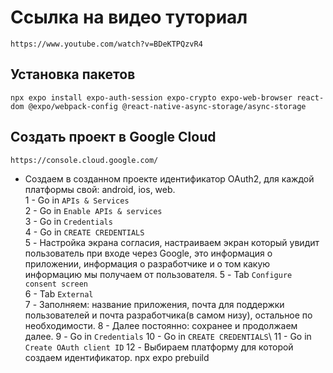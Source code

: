 # Ссылка на видео туториал
`https://www.youtube.com/watch?v=BDeKTPQzvR4`

## Установка пакетов
`npx expo install expo-auth-session expo-crypto expo-web-browser react-dom @expo/webpack-config @react-native-async-storage/async-storage`

## Создать проект в Google Cloud
`https://console.cloud.google.com/`

- Cоздаем в созданном проекте идентификатор OAuth2, для каждой платформы свой: android, ios, web.\
1 - Go in `APIs & Services`\
2 - Go in `Enable APIs & services`\
3 - Go in `Credentials`\
4 - Go in `CREATE CREDENTIALS`\
5 - Настройка экрана согласия, настраиваем экран который увидит пользователь при входе через Google, это информация о приложении, информация о разработчике и о том какую информацию мы получаем от пользователя.
5 - Tab `Configure consent screen`\
6 - Tab `External`\
7 - Заполняем: название приложения, почта для поддержки пользователей и почта разработчика(в самом низу), остальное по необходимости.
8 - Далее постоянно: сохранее и продолжаем далее.
9 - Go in `Credentials`
10 - Go in `CREATE CREDENTIALS`\ 
11 - Go in `Create OAuth client ID`
12 - Выбираем платформу для которой создаем идентификатор.
npx expo prebuild





